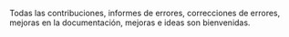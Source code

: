 Todas las contribuciones, informes de errores, correcciones de errores, mejoras en la documentación, mejoras e ideas son bienvenidas.